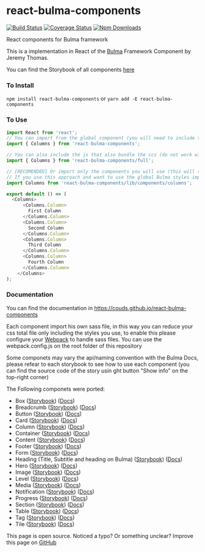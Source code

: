 # react-bulma-components

[![Build Status](https://travis-ci.org/couds/react-bulma-components.svg?branch=master)](https://travis-ci.org/couds/react-bulma-components)
[![Coverage Status](https://coveralls.io/repos/github/couds/react-bulma-components/badge.svg?branch=master)](https://coveralls.io/github/couds/react-bulma-components?branch=master)
[![Npm Downloads](https://img.shields.io/npm/dt/react-bulma-components.svg)](https://www.npmjs.com/package/react-bulma-components)

React components for Bulma framework

This is a implementation in React of the [Bulma](http://bulma.io/) Framework Component by Jeremy Thomas.

You can find the Storybook of all components [here](https://couds.github.io/react-bulma-components/)

### To Install

```npm install react-bulma-components``` or ```yarn add -E react-bulma-components```

### To Use

```javascript
import React from 'react';
// You can import from the global component (you will need to include the css file dist/react-bulma-components.min.css)
import { Columns } from 'react-bulma-components';

// You can also include the js that also bundle the ccs (do not work with server-side rendering)
import { Columns } from 'react-bulma-components/full';

// [RECOMENDED] Or import only the components you will use (this will reduce the total bundle size)
// If you use this approach and want to use the global Bulma styles import react-bulma-components/src/index.sass and configure webpack to handle sass files
import Columns from 'react-bulma-components/lib/components/columns';

export default () => (
  <Columns>
      <Columns.Column>
        First Column
      </Columns.Column>
      <Columns.Column>
        Second Column
      </Columns.Column>
      <Columns.Column>
        Third Column
      </Columns.Column>
      <Columns.Column>
        Fourth Column
      </Columns.Column>
    </Columns>
);
```

### Documentation

You can find the documentation in https://couds.github.io/react-bulma-components

Each component import his own sass file, in this way you can reduce your css total file only including the styles you use, to enable this please configure your [Webpack](https://webpack.github.io/) to handle sass files. You can use the webpack.config.js on the root folder of this repository

Some componets may vary the api/naming convention with the Bulma Docs, please refear to each storybook to see how to use each component (you can find the source code of the story usin ght button "Show info" on the top-right corner) 

The Following componets were ported:

- Box ([Storybook](https://couds.github.io/react-bulma-components/?selectedKind=Box)) ([Docs](http://bulma.io/documentation/elements/box/))
- Breadcrumb ([Storybook](http://localhost:6006/?selectedKind=Breadcrumb)) ([Docs](http://bulma.io/documentation/components/breadcrumb/))
- Button ([Storybook](http://localhost:6006/?selectedKind=Button)) ([Docs](http://bulma.io/documentation/elements/button/))
- Card ([Storybook](http://localhost:6006/?selectedKind=Card)) ([Docs](http://bulma.io/documentation/components/card/))
- Column ([Storybook](http://localhost:6006/?selectedKind=Columns)) ([Docs](http://bulma.io/documentation/columns/basics/))
- Container ([Storybook](http://localhost:6006/?selectedKind=Container)) ([Docs](http://bulma.io/documentation/layout/container/))
- Content ([Storybook](http://localhost:6006/?selectedKind=Content)) ([Docs](http://bulma.io/documentation/elements/content/))
- Footer ([Storybook](http://localhost:6006/?selectedKind=Footer)) ([Docs](http://bulma.io/documentation/layout/footer/))
- Form ([Storybook](http://localhost:6006/?selectedKind=Form)) ([Docs](http://bulma.io/documentation/form/general/))
- Heading (Title, Subtitle and heading on Bulma) ([Storybook](http://localhost:6006/?selectedKind=Heading)) ([Docs](http://bulma.io/documentation/elements/title/))
- Hero ([Storybook](http://localhost:6006/?selectedKind=Hero)) ([Docs](http://bulma.io/documentation/layout/hero/))
- Image ([Storybook](http://localhost:6006/?selectedKind=Image)) ([Docs](http://bulma.io/documentation/elements/image/))
- Level ([Storybook](http://localhost:6006/?selectedKind=Level)) ([Docs](http://bulma.io/documentation/layout/level/))
- Media ([Storybook](http://localhost:6006/?selectedKind=Media)) ([Docs](http://bulma.io/documentation/layout/media-object/))
- Notification ([Storybook](http://localhost:6006/?selectedKind=Notification)) ([Docs](http://bulma.io/documentation/elements/notification/))
- Progress ([Storybook](http://localhost:6006/?selectedKind=Progress)) ([Docs](http://bulma.io/documentation/elements/progress/))
- Section ([Storybook](http://localhost:6006/?selectedKind=Section)) ([Docs](http://bulma.io/documentation/layout/section/))
- Table ([Storybook](http://localhost:6006/?selectedKind=Table)) ([Docs](http://bulma.io/documentation/elements/table/))
- Tag ([Storybook](http://localhost:6006/?selectedKind=Tag)) ([Docs](http://bulma.io/documentation/elements/tag/))
- Tile ([Storybook](http://localhost:6006/?selectedKind=Tile)) ([Docs](http://bulma.io/documentation/layout/tiles/))

This page is open source. Noticed a typo? Or something unclear? Improve this page on [GitHub](https://github.com/couds/react-bulma-components/blob/master/README.md)